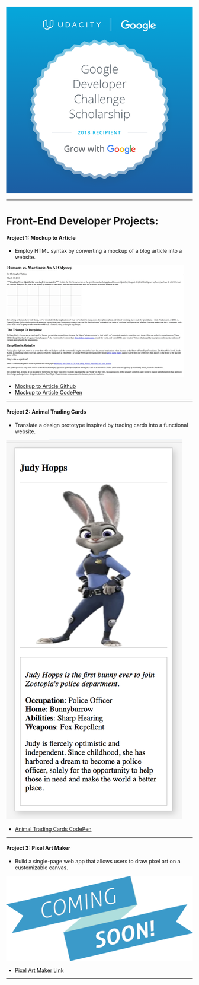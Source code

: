 ![screenshot](GrowWithGoogleDeveloperChallengeScholarship.png)

---

# Front-End Developer Projects:

#### Project 1: Mockup to Article
- Employ HTML syntax by converting a mockup of a blog article into a website.

![screenshot](Project-1.gif)
- [Mockup to Article Github](https://mohampton.github.io/MockupToArticle/)
- [Mockup to Article CodePen](https://codepen.io/MoHampton/pen/dJjXzq)
---

#### Project 2: Animal Trading Cards
- Translate a design prototype inspired by trading cards into a functional website.

![screenshot](Project-2.png)
- [Animal Trading Cards CodePen](https://codepen.io/MoHampton/full/NXOddo/)
---

#### Project 3: Pixel Art Maker
- Build a single-page web app that allows users to draw pixel art on a customizable canvas.

![screenshot](coming-soon.png)
- [Pixel Art Maker Link](https://mohampton.github.io/Pixel-Art-Maker/)
---